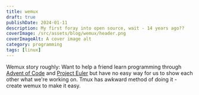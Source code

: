 ```yaml
---
title: wemux
draft: true
publishDate: 2024-01-11
description: My first foray into open source, wait - 14 years ago??
coverImage: /src/assets/blog/wemux/header.png
coverImageAlt: A cover image alt
category: programming
tags: [linux]
---
```


Wemux story roughly: Want to help a friend learn programming through [Advent of Code](https://adventofcode.com) and [Project Euler](https://projecteuler.net) but have no easy way for us to show each other what we're working on. Tmux has awkward method of doing it - create wemux to make it easy.
